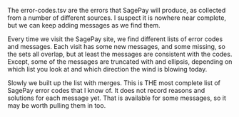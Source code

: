 The error-codes.tsv are the errors that SagePay will produce, as collected from a number of
different sources. I suspect it is nowhere near complete, but we can keep adding messages as
we find them.

Every time we visit the SagePay site, we find different lists of error codes and messages.
Each visit has some new messages, and some missing, so the sets all overlap, but at least
the messages are consistent with the codes. Except, some of the messages are truncated with
and ellipsis, depending on which list you look at and which direction the wind is blowing
today.

Slowly we built up the list with merges. This is THE most complete list of SagePay error
codes that I know of. It does not record reasons and solutions for each message yet. That
is available for some messages, so it may be worth pulling them in too.
